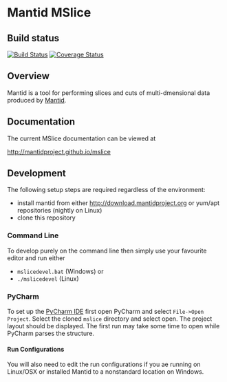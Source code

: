 # Mantid MSlice

## Build status
[![Build Status](https://travis-ci.org/mantidproject/mslice.svg?branch=master)](https://travis-ci.org/mantidproject/mslice/)
[![Coverage Status](https://coveralls.io/repos/github/mantidproject/mslice/badge.svg?branch=master)](https://coveralls.io/github/mantidproject/mslice?branch=master)

## Overview

Mantid is a tool for performing slices and cuts of multi-dmensional data produced by
[Mantid](http://www.mantidproject.org).

## Documentation

The current MSlice documentation can be viewed at

http://mantidproject.github.io/mslice

## Development

The following setup steps are required regardless of the environment:

* install mantid from either http://download.mantidproject.org or yum/apt repositories (nightly on Linux)
* clone this repository

### Command Line

To develop purely on the command line then simply use your favourite editor and run either

* `mslicedevel.bat` (Windows) or
* `./mslicedevel` (Linux)

### PyCharm

To set up the [PyCharm IDE](https://www.jetbrains.com/pycharm/) first open PyCharm and select `File->Open Project`. Select the cloned `mslice` directory and select open.
The project layout should be displayed. The first run may take some time to open while PyCharm parses the structure.

#### Run Configurations

You will also need to edit the run configurations if you ae running on Linux/OSX or installed Mantid to a nonstandard
location on Windows.

